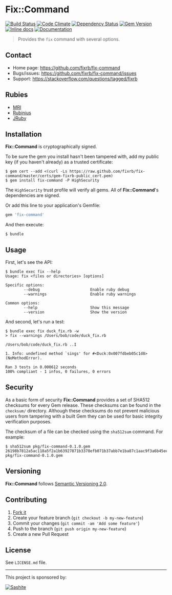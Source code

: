 # Fix::Command

[![Build Status](https://travis-ci.org/fixrb/fix-command.svg?branch=master)][travis]
[![Code Climate](https://codeclimate.com/github/fixrb/fix-command/badges/gpa.svg)][codeclimate]
[![Dependency Status](https://gemnasium.com/fixrb/fix-command.svg)][gemnasium]
[![Gem Version](https://badge.fury.io/rb/fix-command.svg)][gem]
[![Inline docs](http://inch-ci.org/github/fixrb/fix-command.svg?branch=master)][inchpages]
[![Documentation](http://img.shields.io/:yard-docs-38c800.svg)][rubydoc]

> Provides the `fix` command with several options.

## Contact

* Home page: https://github.com/fixrb/fix-command
* Bugs/issues: https://github.com/fixrb/fix-command/issues
* Support: https://stackoverflow.com/questions/tagged/fixrb

## Rubies

* [MRI](https://www.ruby-lang.org/)
* [Rubinius](http://rubini.us/)
* [JRuby](http://jruby.org/)

## Installation

__Fix::Command__ is cryptographically signed.

To be sure the gem you install hasn't been tampered with, add my public key (if you haven't already) as a trusted certificate:

    $ gem cert --add <(curl -Ls https://raw.github.com/fixrb/fix-command/master/certs/gem-fixrb-public_cert.pem)
    $ gem install fix-command -P HighSecurity

The `HighSecurity` trust profile will verify all gems.  All of __Fix::Command__'s dependencies are signed.

Or add this line to your application's Gemfile:

```ruby
gem 'fix-command'
```

And then execute:

    $ bundle

## Usage

First, let's see the API:

    $ bundle exec fix --help
    Usage: fix <files or directories> [options]

    Specific options:
            --debug                      Enable ruby debug
            --warnings                   Enable ruby warnings

    Common options:
            --help                       Show this message
            --version                    Show the version

And second, let's run a test:

    $ bundle exec fix duck_fix.rb -w
    > fix --warnings /Users/bob/code/duck_fix.rb

    /Users/bob/code/duck_fix.rb ..I

    1. Info: undefined method `sings' for #<Duck:0x007fdbeb05c1d8> (NoMethodError).

    Ran 3 tests in 0.000612 seconds
    100% compliant - 1 infos, 0 failures, 0 errors

## Security

As a basic form of security __Fix::Command__ provides a set of SHA512 checksums for
every Gem release.  These checksums can be found in the `checksum/` directory.
Although these checksums do not prevent malicious users from tampering with a
built Gem they can be used for basic integrity verification purposes.

The checksum of a file can be checked using the `sha512sum` command.  For
example:

    $ sha512sum pkg/fix-command-0.1.0.gem
    26198b7812a5ac118a5f2a1b63927871b3378efb071b37abb7e1ba87c1aac9f3a6b45eeae87d9dc647b194c15171b13f15e46503a9a1440b1233faf924381ff5  pkg/fix-command-0.1.0.gem

## Versioning

__Fix::Command__ follows [Semantic Versioning 2.0](http://semver.org/).

## Contributing

1. [Fork it](https://github.com/fixrb/fix-command/fork)
2. Create your feature branch (`git checkout -b my-new-feature`)
3. Commit your changes (`git commit -am 'Add some feature'`)
4. Push to the branch (`git push origin my-new-feature`)
5. Create a new Pull Request

## License

See `LICENSE.md` file.

[gem]: https://rubygems.org/gems/fix-command
[travis]: https://travis-ci.org/fixrb/fix-command
[codeclimate]: https://codeclimate.com/github/fixrb/fix-command
[gemnasium]: https://gemnasium.com/fixrb/fix-command
[inchpages]: http://inch-ci.org/github/fixrb/fix-command
[rubydoc]: http://rubydoc.info/gems/fix-command/frames

***

This project is sponsored by:

[![Sashite](http://www.sashite.com/assets/img/sashite.png)](http://www.sashite.com/)
